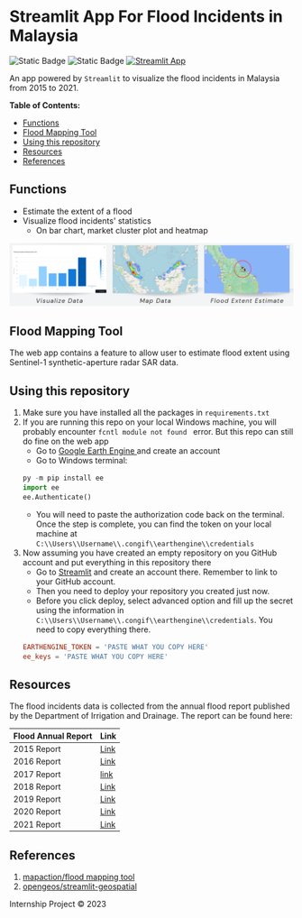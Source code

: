 # Streamlit App For Flood Incidents in Malaysia <!-- omit in toc -->

![Static Badge](https://img.shields.io/badge/license-MIT-blue)
![Static Badge](https://img.shields.io/badge/python-3.9-blue)
[![Streamlit App](https://static.streamlit.io/badges/streamlit_badge_black_white.svg)](https://floodmapv2-wnakuiqz4idj5pr4ugzemq.streamlit.app/)

An app powered by `Streamlit` to visualize the flood incidents in Malaysia from 2015 to 2021. 

**Table of Contents:**

- [Functions](#functions)
- [Flood Mapping Tool](#flood-mapping-tool)
- [Using this repository](#using-this-repository)
- [Resources](#resources)
- [References](#references)


## Functions
- Estimate the extent of a flood
- Visualize flood incidents' statistics
    - On bar chart, market cluster plot and heatmap

<img src="image.png"  class = "center"/>

## Flood Mapping Tool
The web app contains a feature to allow user to estimate flood extent using Sentinel-1 synthetic-aperture radar SAR data. 

## Using this repository
1. Make sure you have installed all the packages in `requirements.txt`
2. If you are running this repo on your local Windows machine, you will probably encounter `fcntl module not found ` error. But this repo can still do fine on the web app
    - Go to [Google Earth Engine ](https://earthengine.google.com/) and create an account
    - Go to Windows terminal:
    ```python
    py -m pip install ee
    import ee
    ee.Authenticate()
    ```
    - You will need to paste the authorization code back on the terminal. Once the step is complete, you can find the token on your local machine at `C:\\Users\\Username\\.congif\\earthengine\\credentials`
3. Now assuming you have created an empty repository on you GitHub account and put everything in this repository there
    - Go to [Streamlit](https://streamlit.io/) and create an account there. Remember to link to your GitHub account. 
    - Then you need to deploy your repository you created just now. 
    - Before you click deploy, select advanced option and fill up the secret using the information in `C:\\Users\\Username\\.congif\\earthengine\\credentials`. You need to copy everything there. 
    ```toml
    EARTHENGINE_TOKEN = 'PASTE WHAT YOU COPY HERE'
    ee_keys = 'PASTE WHAT YOU COPY HERE'
    ```
## Resources
The flood incidents data is collected from the annual flood report published by the Department of Irrigation and Drainage. The report can be found here:

| Flood Annual Report | Link                                                                                         |
| ------------------- | -------------------------------------------------------------------------------------------- |
| 2015 Report         | [Link](https://info.water.gov.my/index.php/databank/view_attachment/5486)                    |
| 2016 Report         | [Link](http://h2o.water.gov.my/man_hp1/Banjir_Tahun1617.pdf)                                 |
| 2017 Report         | [link](http://h2o.water.gov.my/man_hp1/LBT2017-2018.pdf)                                     |
| 2018 Report         | [Link](http://h2o.water.gov.my/man_hp1/LBT2018_2019.pdf)                                     |
| 2019 Report         | [Link](http://h2o.water.gov.my/man_hp1/2019.pdf)                                             |
| 2020 Report         | [Link](http://h2o.water.gov.my/man_hp1/LBT2020.pdf)                                          |
| 2021 Report         | [Link](http://h2o.water.gov.my/man_hp1/LAPORAN%20BANJIR%20TAHUN%202021%20FINAL%20e-ISSN.pdf) |

## References
1. [mapaction/flood mapping tool](https://github.com/mapaction/flood-mapping-tool)
2. [opengeos/streamlit-geospatial](https://github.com/opengeos/streamlit-geospatial)

Internship Project © 2023
